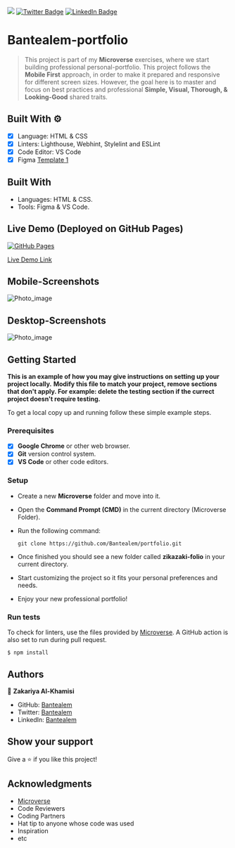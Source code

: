 ![](https://img.shields.io/badge/Microverse-blueviolet)
[![Twitter Badge](https://img.shields.io/badge/Twitter-Profile-informational?style=flat&logo=twitter&logoColor=white&color=1CA2F1)](https://twitter.com/BantealemG)
[![LinkedIn Badge](https://img.shields.io/badge/LinkedIn-Profile-informational?style=flat&logo=linkedin&logoColor=white&color=0D76A8)](https://www.linkedin.com/in/bantealem-geto-a301b9213/)

# Bantealem-portfolio

> This project is part of my **Microverse** exercises, where we start building professional personal-portfolio. This project follows the **Mobile First** approach, in order to make it prepared and responsive for different screen sizes. However, the goal here is to master and focus on best practices and professional **Simple, Visual, Thorough, & Looking-Good** shared traits.

## Built With ⚙️

- [x] Language: HTML & CSS
- [x] Linters: Lighthouse, Webhint, Stylelint and ESLint
- [x] Code Editor: VS Code
- [x] Figma [Template 1](https://www.figma.com/file/l7SqJ3ZfkAKih9sFxvWSR4/Microverse-Student-Project-1?node-id=0%3A1)

## Built With

- Languages: HTML & CSS.
- Tools: Figma & VS Code.

## Live Demo (Deployed on GitHub Pages)

[![GitHub Pages](https://img.shields.io/badge/GitHub-Pages-blueviolet)](https://zikazaki.github.io/zikazaki-folio/)

[Live Demo Link](https://bantealem.github.io/personal-portfolio/)

## Mobile-Screenshots

![Photo_image](/assets/img/mobile-screenshot.png)

## Desktop-Screenshots

![Photo_image](/assets/img/desktop-screenshot.png)

## Getting Started

**This is an example of how you may give instructions on setting up your project locally.**
**Modify this file to match your project, remove sections that don't apply. For example: delete the testing section if the currect project doesn't require testing.**

To get a local copy up and running follow these simple example steps.

### Prerequisites

- [x] **Google Chrome** or other web browser.
- [x] **Git** version control system.
- [x] **VS Code** or other code editors.

### Setup

- Create a new **Microverse** folder and move into it.
- Open the **Command Prompt (CMD)** in the current directory (Microverse Folder).
- Run the following command:

  ```
  git clone https://github.com/Bantealem/portfolio.git
  ```

- Once finished you should see a new folder called **zikazaki-folio** in your current directory.
- Start customizing the project so it fits your personal preferences and needs.
- Enjoy your new professional portfolio!

### Run tests

To check for linters, use the files provided by [Microverse](https://github.com/microverseinc/linters-config). A GitHub action is also set to run during pull request.

```
$ npm install
```

## Authors

👤 **Zakariya Al-Khamisi**

- GitHub: [Bantealem](https://github.com/Bantealem)
- Twitter: [Bantealem](https://twitter.com/BantealemG)
- LinkedIn: [Bantealem](https://www.linkedin.com/in/bantealem-geto-a301b9213/)

## Show your support

Give a ⭐️ if you like this project!

## Acknowledgments

- [Microverse](https://www.microverse.org/)
- Code Reviewers
- Coding Partners
- Hat tip to anyone whose code was used
- Inspiration
- etc


